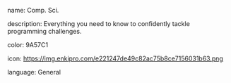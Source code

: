 name: Comp. Sci.

description: Everything you need to know to confidently tackle programming challenges.

color: 9A57C1

icon: https://img.enkipro.com/e221247de49c82ac75b8ce7156031b63.png

language: General
